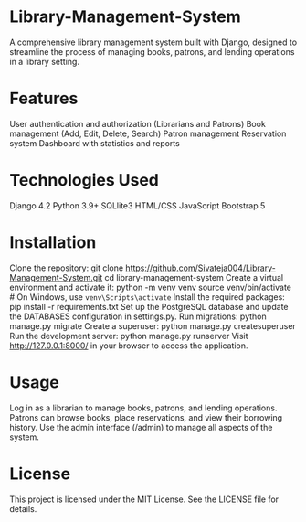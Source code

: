 # Library-Management-System
A comprehensive library management system built with Django, designed to streamline the process of managing books, patrons, and lending operations in a library setting.

# Features
User authentication and authorization (Librarians and Patrons)
Book management (Add, Edit, Delete, Search)
Patron management
Reservation system
Dashboard with statistics and reports

# Technologies Used
Django 4.2
Python 3.9+
SQLlite3
HTML/CSS
JavaScript
Bootstrap 5

# Installation
Clone the repository:
git clone https://github.com/Sivateja004/Library-Management-System.git
cd library-management-system
Create a virtual environment and activate it:
python -m venv venv
source venv/bin/activate  # On Windows, use `venv\Scripts\activate`
Install the required packages:
pip install -r requirements.txt
Set up the PostgreSQL database and update the DATABASES configuration in settings.py.
Run migrations:
python manage.py migrate
Create a superuser:
python manage.py createsuperuser
Run the development server:
python manage.py runserver
Visit http://127.0.0.1:8000/ in your browser to access the application.

# Usage
Log in as a librarian to manage books, patrons, and lending operations.
Patrons can browse books, place reservations, and view their borrowing history.
Use the admin interface (/admin) to manage all aspects of the system.

# License
This project is licensed under the MIT License. See the LICENSE file for details.
